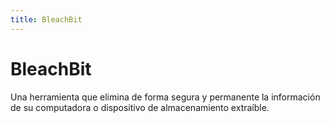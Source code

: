 ```yaml
---
title: BleachBit
---
```

# BleachBit

Una herramienta que elimina de forma segura y permanente la información de su computadora o dispositivo de almacenamiento extraíble.